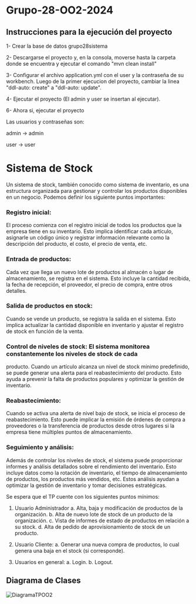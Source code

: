 # Grupo-28-OO2-2024

## Instrucciones para la ejecución del proyecto

1- Crear la base de datos grupo28sistema

2- Descargarse el proyecto y, en la consola, moverse hasta la carpeta donde se encuentra y ejecutar el comando "mvn clean install"

3- Configurar el archivo application.yml con el user y la contraseña de su workbench. Luego de la primer ejecucion del proyecto, cambiar la linea "ddl-auto: create" a "ddl-auto: update".

4- Ejecutar el proyecto (El admin y user se insertan al ejecutar). 

6- Ahora si, ejecutar el proyecto

Las usuarios y contraseñas son:

admin -> admin

user -> user

# Sistema de Stock

Un sistema de stock, también conocido como sistema de inventario, es una estructura organizada
para gestionar y controlar los productos disponibles en un negocio. Podemos definir los siguiente
puntos importantes:

### Registro inicial: 
El proceso comienza con el registro inicial de todos los productos que la empresa tiene en su inventario. Esto implica identificar cada artículo, 
asignarle un código único y registrar información relevante como la descripción del producto, el costo, el precio de venta, etc.
### Entrada de productos: 
Cada vez que llega un nuevo lote de productos al almacén o lugar de almacenamiento, se registra en el sistema. 
Esto incluye la cantidad recibida, la fecha de recepción, el proveedor, el precio de compra, entre otros detalles.
### Salida de productos en stock: 
Cuando se vende un producto, se registra la salida en el sistema.
Esto implica actualizar la cantidad disponible en inventario y ajustar el registro de stock en función de
la venta.
### Control de niveles de stock: El sistema monitorea constantemente los niveles de stock de cada
producto. Cuando un artículo alcanza un nivel de stock mínimo predefinido, se puede generar una
alerta para el reabastecimiento del producto. Esto ayuda a prevenir la falta de productos populares y
optimizar la gestión de inventario.
### Reabastecimiento: 
Cuando se activa una alerta de nivel bajo de stock, se inicia el proceso de reabastecimiento. Esto puede implicar la emisión de 
órdenes de compra a proveedores o la transferencia de productos desde otros lugares si la empresa tiene múltiples puntos de almacenamiento.
### Seguimiento y análisis: 
Además de controlar los niveles de stock, el sistema puede proporcionar informes y análisis detallados 
sobre el rendimiento del inventario. Esto incluye datos como la rotación de inventario, el tiempo de almacenamiento de productos, 
los productos más vendidos, etc. Estos análisis ayudan a optimizar la gestión de inventario y tomar decisiones estratégicas.

Se espera que el TP cuente con los siguientes puntos mínimos:
  1. Usuario Administrador
    a. Alta, baja y modificación de productos de la organización.
    b. Alta de nuevo lote de stock de un producto de la organización.
    c. Vista de informes de estado de productos en relación a su stock.
    d. Alta de pedido de aprovisionamiento de stock de un producto.

  2. Usuario Cliente:
    a. Generar una nueva compra de productos, lo cual genera una baja en el stock (si corresponde).

  4. Usuarios en general:
    a. Login.
    b. Logout.

## **Diagrama de Clases**

![DiagramaTPOO2](https://github.com/AgustinToloza/grupo-28-OO2-2024/assets/112873958/39f2ab58-f27c-4275-81a4-9d101f76bb80)


